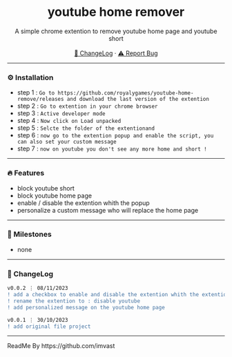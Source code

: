 <div align="center">
  <h1 align="center">youtube home remover</h1>
  <p align="center">
    A simple chrome extention to remove youtube home page and youtube short
    <br />
    <br />
    <a href="https://github.com/royalygames/youtube-home-remove#-changelog">📜 ChangeLog</a>
    ·
    <a href="https://github.com/royalygames/youtube-home-remove/issues">⚠️ Report Bug</a>
  </p>
</div>

---


### ⚙️ Installation

- step 1 : `Go to https://github.com/royalygames/youtube-home-remove/releases and download the last version of the extention`
- step 2 : `Go to extention in your chrome browser`
- step 3 : `Active developer mode`
- step 4 : `Now click on Load unpacked`
- step 5 : `Selcte the folder of the extentionand`
- step 6 : `now go to the extention popup and enable the script, you can also set your custom message`
- step 7 : `now on youtube you don't see any more home and short !`

---

### 🔥 Features

- block youtube short
- block youtube home page
- enable / disable the extention whith the popup
- personalize a custom message who will replace the home page

---

### 🚀 Milestones

- none

---

### 📜 ChangeLog

```diff
v0.0.2 ⋮ 08/11/2023
! add a checkbox to enable and disable the extention whith the extention popup
! rename the extention to : disable youtube
! add personalized message on the youtube home page
```

```diff
v0.0.1 ⋮ 30/10/2023
! add original file project
```

---

<p>ReadMe By https://github.com/imvast</p>
